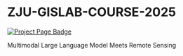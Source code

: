 # ZJU-GISLAB-COURSE-2025

<a href="https://bili-sakura.github.io/ZJU-GISLAB-COURSE-MLLM4RS/">
  <img src="https://img.shields.io/badge/Project%20Page-ZJU--GISLAB--COURSE--2025-blue?style=for-the-badge" alt="Project Page Badge">
</a>

Multimodal Large Language Model Meets Remote Sensing

